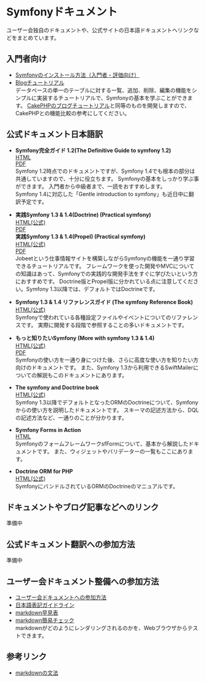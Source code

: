 Symfonyドキュメント
=============================

ユーザー会独自のドキュメントや、公式サイトの日本語ドキュメントへリンクなどをまとめています。


入門者向け
--------

- [Symfonyのインストール方法（入門者・評価向け）](docs/for-beginners/installation)
- [Blogチュートリアル](docs/for-beginners/blog-tutorial/?sk=file&so=asc)<br />
  データベースの単一のテーブルに対する一覧、追加、削除、編集の機能をシンプルに実装するチュートリアルで、Symfonyの基本を学ぶことができます。
  [CakePHPのブログチュートリアル](http://book.cakephp.org/ja/view/219/Blog)と同等のものを開発しますので、CakePHPとの機能比較の参考にしてください。


公式ドキュメント日本語訳
------------------------

- **Symfony完全ガイド 1.2(The Definitive Guide to symfony 1.2)**<br />
  [HTML](http://symfony.sarabande.jp/book/1.2/)<br />
  [PDF](http://cloud.github.com/downloads/masakielastic/masakielastic.github.com/sf-book-1.2-ja.pdf)<br />
  Symfony 1.2時点でのドキュメントですが、Symfony 1.4でも根本の部分は共通していますので、十分に役立ちます。
  Symfonyの基本をしっかり学ぶ事ができます。
  入門者から中級者まで、一読をおすすめします。<br />
  Symfony 1.4に対応した「Gentle introduction to symfony」も近日中に翻訳予定です。
  
- **実践Symfony 1.3 & 1.4(Doctrine) (Practical symfony)**<br />
  [HTML(公式)](http://www.symfony-project.org/jobeet/1_4/Doctrine/ja/)<br />
  [PDF](http://downloads.sarabande.jp/symfony/1.4/jobeet-1.4-doctrine-ja.pdf)<br />
  **実践Symfony 1.3 & 1.4(Propel) (Practical symfony)**<br />
  [HTML(公式)](http://www.symfony-project.org/jobeet/1_4/Propel/ja/)<br />
  [PDF](http://downloads.sarabande.jp/symfony/1.4/jobeet-1.4-propel-ja.pdf)<br />
  Jobeetという仕事情報サイトを構築しながらSymfonyの機能を一通り学習できるチュートリアルです。
  フレームワークを使った開発やMVCについての知識はあって、Symfonyでの実践的な開発手法をすぐに学びたいという方におすすめです。
  Doctrine版とPropel版に分かれている点に注意してください。Symfony 1.3以降では、デフォルトではDoctrineです。

- **Symfony 1.3 & 1.4 リファレンスガイド (The symfony Reference Book)**<br />
  [HTML(公式)](http://www.symfony-project.org/reference/1_4/ja/)<br />
  Symfonyで使われている各種設定ファイルやイベントについてのリファレンスです。
  実際に開発する段階で参照することの多いドキュメントです。

- **もっと知りたいSymfony (More with symfony 1.3 & 1.4)**<br />
  [HTML(公式)](http://www.symfony-project.org/more-with-symfony/1_4/ja/)<br />
  [PDF](http://dl.dropbox.com/u/957604/sf-advent2009-ja.pdf)<br />
  Symfonyの使い方を一通り身につけた後、さらに高度な使い方を知りたい方向けのドキュメントです。
  また、Symfony 1.3から利用できるSwiftMailerについての解説もこのドキュメントにあります。

- **The symfony and Doctrine book**<br />
  [HTML(公式)](http://www.symfony-project.org/doctrine/1_2/ja/)<br />
  Symfony 1.3以降でデフォルトとなったORMのDoctrineについて、Symfonyからの使い方を説明したドキュメントです。
  スキーマの記述方法から、DQLの記述方法など、一通りのことが分かります。

- **Symfony Forms in Action**<br />
  [HTML](http://www.symfony-project.org/forms/1_2/ja/)<br />
  SymfonyのフォームフレームワークsfFormについて、基本から解説したドキュメントです。
  また、ウィジェットやバリデーターの一覧もここにあります。

- **Doctrine ORM for PHP**<br />
  [HTML(公式)](http://www.doctrine-project.org/projects/orm/1.2/docs/manual/ja)<br />
  SymfonyにバンドルされているORMのDoctrineのマニュアルです。



ドキュメントやブログ記事などへのリンク
--------------------------------------

準備中



公式ドキュメント翻訳への参加方法
--------------------------------

準備中



ユーザー会ドキュメント整備への参加方法
--------------------------------------

- [ユーザー会ドキュメントへの参加方法](joining-userdocs)
- [日本語表記ガイドライン](japanese-style)
- [markdown早見表](markdown-sample)
- [markdown簡易チェック](http://www.symfony-project.org/plugins/markdown_dingus)<br />
  markdownがどのようにレンダリングされるのかを、Webブラウザからテストできます。



参考リンク
----------

- [markdownの文法](http://blog.2310.net/archives/6)

